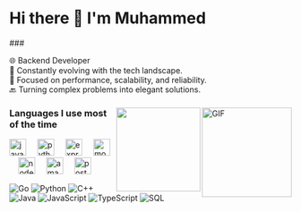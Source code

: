 <h1> Hi there 👋 I'm Muhammed </h1>
###

<p align="left">🌐 Backend Developer <br>🌱 Constantly evolving with the tech landscape.<br>🎯 Focused on performance, scalability, and reliability.<br>🔙 Turning complex problems into elegant solutions.</p>

###

<img align="right" alt="GIF" height="160px" src="https://media.giphy.com/media/Ah3zHH7hvsSB2/giphy.gif" />

###

<img align="right" height="150" src="https://media3.giphy.com/media/v1.Y2lkPTc5MGI3NjExdDRzdWRsOWwwODdqZWVxa3cxa3g3Z3NyYjIxYXg4bGsxaTNuZjdzZyZlcD12MV9pbnRlcm5hbF9naWZfYnlfaWQmY3Q9Zw/2IudUHdI075HL02Pkk/giphy.webp"  />

###
<h3 align="left"> Languages I use most of the time</h3>

<div align="left">
  <img src="https://cdn.jsdelivr.net/gh/devicons/devicon/icons/javascript/javascript-original.svg" height="30" alt="javascript logo"  />
  <img width="12" />
  <img src="https://skillicons.dev/icons?i=py" height="30" alt="python logo"  />
  <img width="12" />
  <img src="https://skillicons.dev/icons?i=express" height="30" alt="express logo"  />
  <img width="12" />
  <img src="https://skillicons.dev/icons?i=mongodb" height="30" alt="mongodb logo"  />
  <img width="12" />
  <img src="https://skillicons.dev/icons?i=nodejs" height="30" alt="nodejs logo"  />
  <img width="12" />
  <img src="https://skillicons.dev/icons?i=aws" height="30" alt="amazonwebservices logo"  />
  <img width="12" />
  <img src="https://skillicons.dev/icons?i=postman" height="30" alt="postman logo"  />
</div>


![Go](https://img.shields.io/badge/-Go-000000?style=flat&logo=go)
![Python](https://img.shields.io/badge/-Python-000000?style=flat&logo=python)
![C++](https://img.shields.io/badge/-C++-000000?style=flat&logo=c%2B%2B)
![Java](https://img.shields.io/badge/-Java-000000?style=flat&logo=java)
![JavaScript](https://img.shields.io/badge/-JavaScript-000000?style=flat&logo=javascript)
![TypeScript](https://img.shields.io/badge/-TypeScript-000000?style=flat&logo=typescript)
![SQL](https://img.shields.io/badge/-SQL-000000?style=flat&logo=postgresql)

